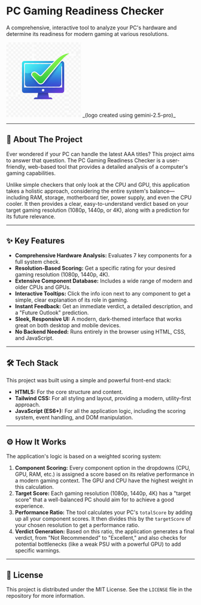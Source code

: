 # PC Gaming Readiness Checker

A comprehensive, interactive tool to analyze your PC's hardware and determine its readiness for modern gaming at various resolutions.

<img src="assets/logo.png" alt="logo" width="200" height="200">
_(logo created using gemini-2.5-pro)_

---

## 📖 About The Project

Ever wondered if your PC can handle the latest AAA titles? This project aims to answer that question. The PC Gaming Readiness Checker is a user-friendly, web-based tool that provides a detailed analysis of a computer's gaming capabilities.

Unlike simple checkers that only look at the CPU and GPU, this application takes a holistic approach, considering the entire system's balance—including RAM, storage, motherboard tier, power supply, and even the CPU cooler. It then provides a clear, easy-to-understand verdict based on your target gaming resolution (1080p, 1440p, or 4K), along with a prediction for its future relevance.

---

## ✨ Key Features

- **Comprehensive Hardware Analysis:** Evaluates 7 key components for a full system check.
- **Resolution-Based Scoring:** Get a specific rating for your desired gaming resolution (1080p, 1440p, 4K).
- **Extensive Component Database:** Includes a wide range of modern and older CPUs and GPUs.
- **Interactive Tooltips:** Click the info icon next to any component to get a simple, clear explanation of its role in gaming.
- **Instant Feedback:** Get an immediate verdict, a detailed description, and a "Future Outlook" prediction.
- **Sleek, Responsive UI:** A modern, dark-themed interface that works great on both desktop and mobile devices.
- **No Backend Needed:** Runs entirely in the browser using HTML, CSS, and JavaScript.

---

## 🛠️ Tech Stack

This project was built using a simple and powerful front-end stack:

- **HTML5:** For the core structure and content.
- **Tailwind CSS:** For all styling and layout, providing a modern, utility-first approach.
- **JavaScript (ES6+):** For all the application logic, including the scoring system, event handling, and DOM manipulation.

---

## ⚙️ How It Works

The application's logic is based on a weighted scoring system:

1.  **Component Scoring:** Every component option in the dropdowns (CPU, GPU, RAM, etc.) is assigned a score based on its relative performance in a modern gaming context. The GPU and CPU have the highest weight in this calculation.
2.  **Target Score:** Each gaming resolution (1080p, 1440p, 4K) has a "target score" that a well-balanced PC should aim for to achieve a good experience.
3.  **Performance Ratio:** The tool calculates your PC's `totalScore` by adding up all your component scores. It then divides this by the `targetScore` of your chosen resolution to get a performance ratio.
4.  **Verdict Generation:** Based on this ratio, the application generates a final verdict, from "Not Recommended" to "Excellent," and also checks for potential bottlenecks (like a weak PSU with a powerful GPU) to add specific warnings.

---

## 📄 License

This project is distributed under the MIT License. See the `LICENSE` file in the repository for more information.

